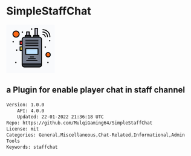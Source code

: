 # SimpleStaffChat
<img src="https://raw.githubusercontent.com/MulqiGaming64/SimpleStaffChat/78599b06456d9a7dd949a213222b1bb56364ae42/icons.png" width="128" height="128" />

## a Plugin for enable player chat in staff channel
```properties
Version: 1.0.0
    API: 4.0.0
    Updated: 22-01-2022 21:36:18 UTC
Repo: https://github.com/MulqiGaming64/SimpleStaffChat
License: mit
Categories: General,Miscellaneous,Chat-Related,Informational,Admin Tools
Keywords: staffchat
```